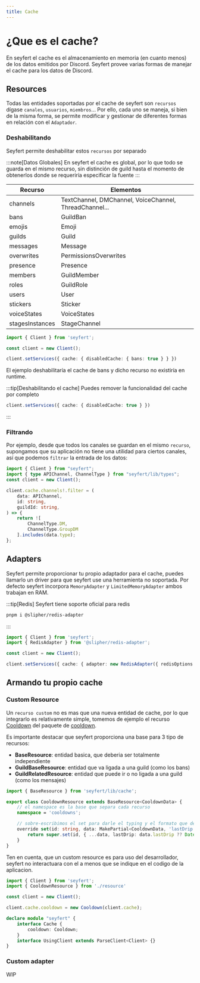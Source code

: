 ```yaml
---
title: Cache
---
```

# ¿Que es el cache?

En seyfert el cache es el almacenamiento en memoria (en cuanto menos) de los datos emitidos por Discord. Seyfert provee varias formas de manejar el cache para los datos de Discord.

## Resources

Todas las entidades soportadas por el cache de seyfert son `recursos` dígase `canales`, `usuarios`, `miembros`... Por ello, cada uno se maneja, si bien de la misma forma, se permite modificar y gestionar de diferentes formas en relación con el `Adaptador`.

### Deshabilitando

Seyfert permite deshabilitar estos `recursos` por separado

:::note[Datos Globales]
En seyfert el cache es global, por lo que todo se guarda en el mismo recurso, sin distinción de guild hasta el momento de obtenerlos donde se requeriría especificar la fuente
:::

| Recurso         | Elementos                                              |
|-----------------|--------------------------------------------------------|
| channels        | TextChannel, DMChannel, VoiceChannel, ThreadChannel... |
| bans            | GuildBan                                               |
| emojis          | Emoji                                                  |
| guilds          | Guild                                                  |
| messages        | Message                                                |
| overwrites      | PermissionsOverwrites                                  |
| presence        | Presence                                               |
| members         | GuildMember                                            |
| roles           | GuildRole                                              |
| users           | User                                                   |
| stickers        | Sticker                                                |
| voiceStates     | VoiceStates                                            |
| stagesInstances | StageChannel                                           |

```ts
import { Client } from 'seyfert';

const client = new Client();

client.setServices({ cache: { disabledCache: { bans: true } } })

```
El ejemplo deshabilitaría el cache de bans y dicho recurso no existiría en runtime.

:::tip[Deshabilitando el cache]
Puedes remover la funcionalidad del cache por completo
```ts
client.setServices({ cache: { disabledCache: true } })
```
:::
### Filtrando

Por ejemplo, desde que todos los canales se guardan en el mismo `recurso`, supongamos que su aplicación no tiene una utilidad para ciertos canales, así que podemos `filtrar` la entrada de los datos:

```ts title="index.ts" copy showLineNumbers
import { Client } from "seyfert";
import { type APIChannel, ChannelType } from "seyfert/lib/types";
const client = new Client();

client.cache.channels!.filter = (
    data: APIChannel,
    id: string,
    guildId: string,
) => {
    return ![
        ChannelType.DM,
        ChannelType.GroupDM
    ].includes(data.type);
};
```

## Adapters

Seyfert permite proporcionar tu propio adaptador para el cache, puedes llamarlo un driver para que seyfert use una herramienta no soportada. Por defecto seyfert incorpora `MemoryAdapter` y `LimitedMemoryAdapter` ambos trabajan en RAM.

:::tip[Redis]
Seyfert tiene soporte oficial para redis
```bash
pnpm i @slipher/redis-adapter
```
:::
```ts
import { Client } from 'seyfert';
import { RedisAdapter } from '@slipher/redis-adapter';

const client = new Client();

client.setServices({ cache: { adapter: new RedisAdapter({ redisOptions: { port: 4444 } }) } });
```

## Armando tu propio cache

### Custom Resource

Un `recurso custom` no es mas que una nueva entidad de cache, por lo que integrarlo es relativamente simple, tomemos de ejemplo el recurso [Cooldown](https://github.com/tiramisulabs/extra/blob/main/packages/cooldown/src/resource.ts) del paquete de [cooldown](/recipes/cooldown).

Es importante destacar que seyfert proporciona una base para 3 tipo de recursos:

- **BaseResource**: entidad basica, que deberia ser totalmente independiente
- **GuildBaseResource**: entidad que va ligada a una guild (como los bans)
- **GuildRelatedResource**: entidad que puede ir o no ligada a una guild (como los mensajes)

```ts title="resource.ts"
import { BaseResource } from 'seyfert/lib/cache';

export class CooldownResource extends BaseResource<CooldownData> {
    // el namespace es la base que separa cada recurso
	namespace = 'cooldowns';

    // sobre-escribimos el set para darle el typing y el formato que deseamos
	override set(id: string, data: MakePartial<CooldownData, 'lastDrip'>) {
		return super.set(id, { ...data, lastDrip: data.lastDrip ?? Date.now() });
	}
}
```
Ten en cuenta, que un custom resource es para uso del desarrollador, seyfert no interactuara con el a menos que se indique en el codigo de la aplicacion.

```ts
import { Client } from 'seyfert';
import { CooldownResource } from './resource'

const client = new Client();

client.cache.cooldown = new Cooldown(client.cache);

declare module "seyfert" {
    interface Cache {
        cooldown: Cooldown;
    }
    interface UsingClient extends ParseClient<Client> {}
}
```
### Custom adapter

WIP
